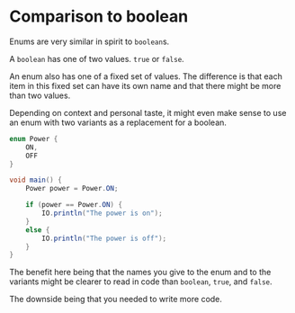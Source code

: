 # Comparison to boolean

Enums are very similar in spirit to `boolean`s.

A `boolean` has one of two values. `true` or `false`.

An enum also has one of a fixed set of values. The difference is that
each item in this fixed set can have its own name and that there might be
more than two values.

Depending on context and personal taste, it might even make sense to use an enum
with two variants as a replacement for a boolean.

```java
enum Power {
    ON,
    OFF
}

void main() {
    Power power = Power.ON;

    if (power == Power.ON) {
        IO.println("The power is on");
    }
    else {
        IO.println("The power is off");
    }
}
```

The benefit here being that the names you give to the enum and to the variants
might be clearer to read in code than `boolean`, `true`, and `false`.

The downside being that you needed to write more code.